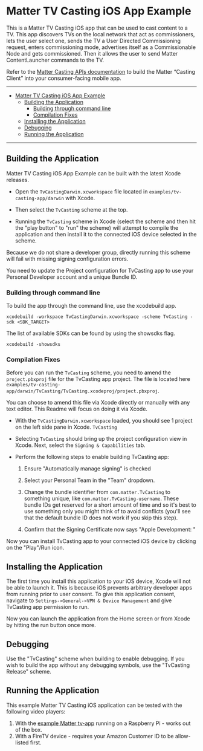 # Matter TV Casting iOS App Example

This is a Matter TV Casting iOS app that can be used to cast content to a TV.
This app discovers TVs on the local network that act as commissioners, lets the
user select one, sends the TV a User Directed Commissioning request, enters
commissioning mode, advertises itself as a Commissionable Node and gets
commissioned. Then it allows the user to send Matter ContentLauncher commands to
the TV.

Refer to the
[Matter Casting APIs documentation](https://project-chip.github.io/connectedhomeip-doc/examples/tv-casting-app/APIs.html)
to build the Matter “Casting Client” into your consumer-facing mobile app.

---

-   [Matter TV Casting iOS App Example](#matter-tv-casting-ios-app-example)
    -   [Building the Application](#building-the-application)
        -   [Building through command line](#building-through-command-line)
        -   [Compilation Fixes](#compilation-fixes)
    -   [Installing the Application](#installing-the-application)
    -   [Debugging](#debugging)
    -   [Running the Application](#running-the-application)

---

## Building the Application

Matter TV Casting iOS App Example can be built with the latest Xcode releases.

-   Open the `TvCastingDarwin.xcworkspace` file located in
    `examples/tv-casting-app/darwin` with Xcode.

-   Then select the `TvCasting` scheme at the top.

-   Running the `TvCasting` scheme in Xcode (select the scheme and then hit the
    "play button" to "run" the scheme) will attempt to compile the application
    and then install it to the connected iOS device selected in the scheme.

Because we do not share a developer group, directly running this scheme will
fail with missing signing configuration errors.

You need to update the Project configuration for TvCasting app to use your
Personal Developer account and a unique Bundle ID.

### Building through command line

To build the app through the command line, use the xcodebuild app.

```shell
xcodebuild -workspace TvCastingDarwin.xcworkspace -scheme TvCasting -sdk <SDK_TARGET>
```

The list of available SDKs can be found by using the showsdks flag.

```shell
xcodebuild -showsdks
```

### Compilation Fixes

Before you can run the `TvCasting` scheme, you need to amend the
`project.pbxproj` file for the TvCasting app project. The file is located here
`examples/tv-casting-app/darwin/TvCasting/TvCasting.xcodeproj/project.pbxproj`.

You can choose to amend this file via Xcode directly or manually with any text
editor. This Readme will focus on doing it via Xcode.

-   With the `TvCastingDarwin.xcworkspace` loaded, you should see 1 project on
    the left side pane in Xcode. `TvCasting`

-   Selecting `TvCasting` should bring up the project configuration view in
    Xcode. Next, select the `Signing & Capabilities` tab.

-   Perform the following steps to enable building TvCasting app:

    1. Ensure "Automatically manage signing" is checked

    2. Select your Personal Team in the "Team" dropdown.

    3. Change the bundle identifier from `com.matter.TvCasting` to something
       unique, like `com.matter.TvCasting-username`. These bundle IDs get
       reserved for a short amount of time and so it's best to use something
       only you might think of to avoid conflicts (you'll see that the default
       bundle ID does not work if you skip this step).

    4. Confirm that the Signing Certificate now says "Apple Development:
       <your personal account>"

Now you can install TvCasting app to your connected iOS device by clicking on
the "Play"/Run icon.

## Installing the Application

The first time you install this application to your iOS device, Xcode will not
be able to launch it. This is because iOS prevents arbitrary developer apps from
running prior to user consent. To give this application consent, navigate to
`Settings->General->VPN & Device Management` and give TvCasting app permission
to run.

Now you can launch the application from the Home screen or from Xcode by hitting
the run button once more.

## Debugging

Use the "TvCasting" scheme when building to enable debugging. If you wish to
build the app without any debugging symbols, use the "TvCasting Release" scheme.

## Running the Application

This example Matter TV Casting iOS application can be tested with the following
video players:

1. With the
   [example Matter tv-app](https://github.com/project-chip/connectedhomeip/tree/master/examples/tv-app)
   running on a Raspberry Pi - works out of the box.
2. With a FireTV device - requires your Amazon Customer ID to be allow-listed
   first.
